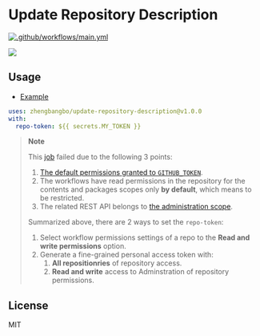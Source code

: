 # Update Repository Description
[![.github/workflows/main.yml](https://github.com/zhengbangbo/update-repository-description/actions/workflows/main.yml/badge.svg?branch=main&event=push)](https://github.com/zhengbangbo/update-repository-description/actions/workflows/main.yml)

![](./img/readme.png)

## Usage

- [Example](./.github/workflows/main.yml)

```yaml
uses: zhengbangbo/update-repository-description@v1.0.0
with:
  repo-token: ${{ secrets.MY_TOKEN }}
```

> **Note**
> 
> This [job](https://github.com/zhengbangbo/update-repository-description/actions/runs/3318862036/jobs/5483297578) failed due to the following 3 points:
> 1. [The default  permissions granted to `GITHUB_TOKEN`](https://docs.github.com/en/actions/security-guides/automatic-token-authentication#permissions-for-the-github_token).
> 2. The workflows have read permissions in the repository for the contents and packages scopes only **by default**, which means to be restricted.
> 3. The related REST API belongs to [the administration scope](Administration).
> 
> Summarized above, there are 2 ways to set the `repo-token`:
> 1. Select workflow permissions settings of a repo to the **Read and write permissions** option.
> 2. Generate a fine-grained personal access token with:
>     1. **All repositionries** of repository access.
>     2. **Read and write** access to Adminstration of repository permissions.

## License

MIT
